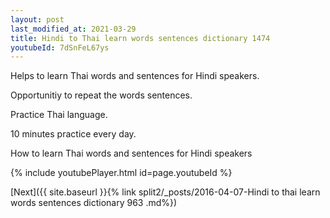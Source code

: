 ```yaml
---
layout: post
last_modified_at: 2021-03-29
title: Hindi to Thai learn words sentences dictionary 1474 
youtubeId: 7dSnFeL67ys
---
```

 
 
Helps to learn Thai words and sentences for Hindi speakers.

Opportunitiy to repeat the words sentences. 

Practice Thai language. 
 
10 minutes practice every day. 
 
How to learn Thai words and sentences for Hindi speakers 
 
{% include youtubePlayer.html id=page.youtubeId %}
 
 
[Next]({{ site.baseurl }}{% link  split2/_posts/2016-04-07-Hindi to thai learn words sentences dictionary 963 .md%})
 
